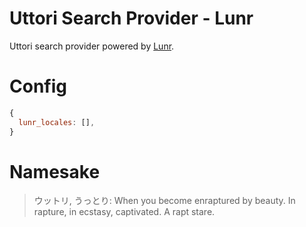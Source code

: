 # Uttori Search Provider - Lunr

Uttori search provider powered by [Lunr](https://lunrjs.com/).

# Config

```js
{
  lunr_locales: [],
}
```

# Namesake

> ウットリ, うっとり: When you become enraptured by beauty. In rapture, in ecstasy, captivated. A rapt stare.
